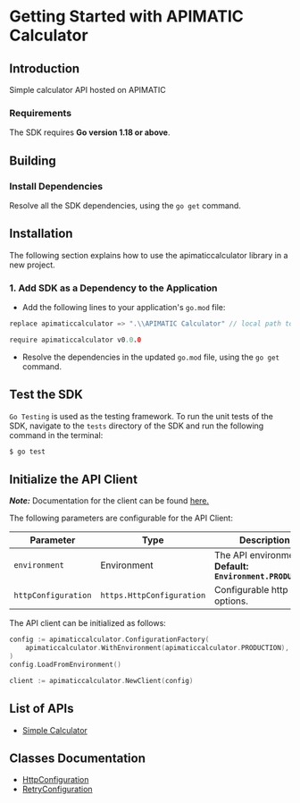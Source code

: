
# Getting Started with APIMATIC Calculator

## Introduction

Simple calculator API hosted on APIMATIC

### Requirements

The SDK requires **Go version 1.18 or above**.

## Building

### Install Dependencies

Resolve all the SDK dependencies, using the `go get` command.

## Installation

The following section explains how to use the apimaticcalculator library in a new project.

### 1. Add SDK as a Dependency to the Application

- Add the following lines to your application's `go.mod` file:

```go
replace apimaticcalculator => ".\\APIMATIC Calculator" // local path to the SDK

require apimaticcalculator v0.0.0
```

- Resolve the dependencies in the updated `go.mod` file, using the `go get` command.

## Test the SDK

`Go Testing` is used as the testing framework. To run the unit tests of the SDK, navigate to the `tests` directory of the SDK and run the following command in the terminal:

```bash
$ go test
```

## Initialize the API Client

**_Note:_** Documentation for the client can be found [here.](doc/client.md)

The following parameters are configurable for the API Client:

| Parameter | Type | Description |
|  --- | --- | --- |
| `environment` | Environment | The API environment. <br> **Default: `Environment.PRODUCTION`** |
| `httpConfiguration` | `https.HttpConfiguration` | Configurable http client options. |

The API client can be initialized as follows:

```go
config := apimaticcalculator.ConfigurationFactory(
    apimaticcalculator.WithEnvironment(apimaticcalculator.PRODUCTION),
)
config.LoadFromEnvironment()

client := apimaticcalculator.NewClient(config)
```

## List of APIs

* [Simple Calculator](doc/controllers/simple-calculator.md)

## Classes Documentation

* [HttpConfiguration](doc/http-configuration.md)
* [RetryConfiguration](doc/retry-configuration.md)


